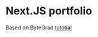 # Next.JS portfolio
Based on ByteGrad [tutotial](https://www.youtube.com/watch?v=sUKptmUVIBM&ab_channel=ByteGrad) 

